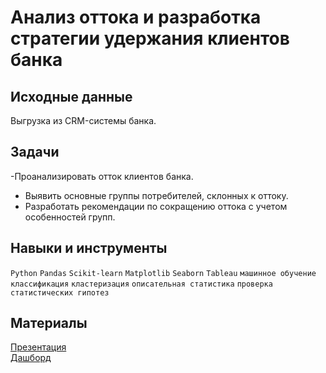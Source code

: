 # Анализ оттока и разработка стратегии удержания клиентов банка

## Исходные данные  
Выгрузка из CRM-системы банка.

## Задачи 
-Проанализировать отток клиентов банка.  
- Выявить основные группы потребителей, склонных к оттоку. 
- Разработать рекомендации по сокращению оттока с учетом особенностей групп.

## Навыки и инструменты 
`Python`  `Pandas`  `Scikit-learn`  `Matplotlib`  `Seaborn`  `Tableau`  `машинное обучение`  `классификация`  `кластеризация` `описательная статистика`  `проверка статистических гипотез`

## Материалы  
[Презентация](https://drive.google.com/file/d/1BfDSUQ1cCwE2biVUQ2_ZRJ4tTddseNrq/view?usp=sharing)  
[Дашборд](https://public.tableau.com/app/profile/tanya7450/viz/bank_churn_v2/Dashboard?publish=yes0)
